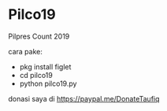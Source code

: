 # Pilco19
Pilpres Count 2019


cara pake:
- pkg install figlet
- cd pilco19
- python pilco19.py

donasi saya di https://paypal.me/DonateTaufiq


